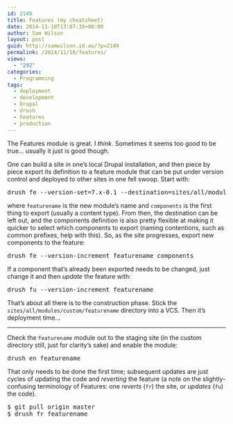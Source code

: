 ```yaml
---
id: 2149
title: Features (my cheatsheet)
date: 2014-11-18T13:07:39+00:00
author: Sam Wilson
layout: post
guid: http://samwilson.id.au/?p=2149
permalink: /2014/11/18/features/
views:
  - "292"
categories:
  - Programming
tags:
  - deployment
  - development
  - Drupal
  - drush
  - Features
  - production
---
```

The Features module is great. I _think_. Sometimes it seems too good to be true&#8230; usually it just is good though.

One can build a site in one&#8217;s local Drupal installation, and then piece by piece export its definition to a feature module that can be put under version control and deployed to other sites in one fell swoop. Start with:

<pre lang="shell">drush fe --version-set=7.x-0.1 --destination=sites/all/modules/custom/featurename featurename components
</pre>

where `featurename` is the new module&#8217;s name and `components` is the first thing to export (usually a content type). From then, the destination can be left out, and the components definition is also pretty flexible at making it quicker to select which components to export (naming contentions, such as common prefixes, help with this). So, as the site progresses, export new components to the feature: 

<pre lang="shell">drush fe --version-increment featurename components
</pre>

If a component that&#8217;s already been exported needs to be changed, just change it and then _update_ the feature with:

<pre lang="shell">drush fu --version-increment featurename
</pre>

That&#8217;s about all there is to the construction phase. Stick the `sites/all/modules/custom/featurename` directory into a VCS. Then it&#8217;s deployment time&#8230;

* * *

Check the `featurename` module out to the staging site (in the custom directory still, just for clarity&#8217;s sake) and enable the module:

<pre lang="shell">drush en featurename
</pre>

That only needs to be done the first time; subsequent updates are just cycles of updating the code and _reverting_ the feature (a note on the slightly-confusing terminology of Features: one _reverts_ (`fr`) the site, or _updates_ (`fu`) the code).

<pre lang="shell">$ git pull origin master
$ drush fr featurename
</pre>